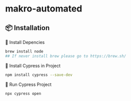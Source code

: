 # makro-automated

## 📦 Installation


🔹 Install Depencies
```bash
brew install node
## If never install brew please go to https://brew.sh/
```

🔹 Install Cypress in Project
```bash
npm install cypress --save-dev
```

🔹 Run Cypress Project
```bash
npx cypress open
```
